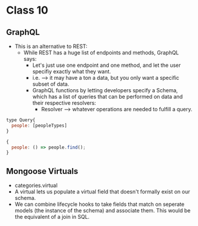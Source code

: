 # Class 10

## GraphQL
  - This is an alternative to REST:
    - While REST has a huge list of endpoints and methods, GraphQL says:
      - Let's just use one endpoint and one method, and let the user specifiy exactly what they want.
      - i.e. --> it may have a ton a data, but you only want a specific subset of data.
      - GraphQL functions by letting developers specify a Schema, which has a list of queries that can be performed on data and their respective resolvers:
        - Resolver --> whatever operations are needed to fulfill a query.

```js
type Query{
  people: [peopleTypes]
}

{
  people: () => people.find();
}
```



## Mongoose Virtuals
  - categories.virtual
  - A virtual lets us populate a virtual field that doesn't formally exist on our schema.
  - We can combine lifecycle hooks to take fields that match on seperate models (the instance of the schema) and associate them. This would be the equivalent of a join in SQL.
